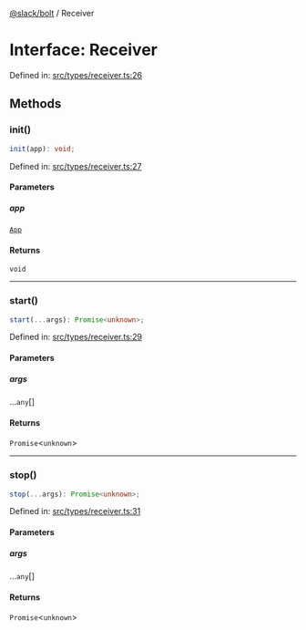 [@slack/bolt](../index.md) / Receiver

# Interface: Receiver

Defined in: [src/types/receiver.ts:26](https://github.com/slackapi/bolt-js/blob/main/src/types/receiver.ts#L26)

## Methods

### init()

```ts
init(app): void;
```

Defined in: [src/types/receiver.ts:27](https://github.com/slackapi/bolt-js/blob/main/src/types/receiver.ts#L27)

#### Parameters

##### app

[`App`](../classes/App.md)

#### Returns

`void`

***

### start()

```ts
start(...args): Promise<unknown>;
```

Defined in: [src/types/receiver.ts:29](https://github.com/slackapi/bolt-js/blob/main/src/types/receiver.ts#L29)

#### Parameters

##### args

...`any`[]

#### Returns

`Promise`\<`unknown`\>

***

### stop()

```ts
stop(...args): Promise<unknown>;
```

Defined in: [src/types/receiver.ts:31](https://github.com/slackapi/bolt-js/blob/main/src/types/receiver.ts#L31)

#### Parameters

##### args

...`any`[]

#### Returns

`Promise`\<`unknown`\>
